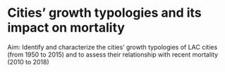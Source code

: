 # Cities’ growth typologies and its impact on mortality

Aim: Identify and characterize the cities’ growth typologies of LAC cities (from 1950 to 2015) and to assess their relationship with recent mortality (2010 to 2018)
